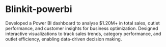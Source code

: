 # Blinkit-powerbi
Developed a Power BI dashboard to analyse $1.20M+ in total sales, outlet performance, and  customer insights for business optimization. Designed interactive visualizations to track  sales trends, category performance, and outlet efficiency, enabling data-driven decision making.

